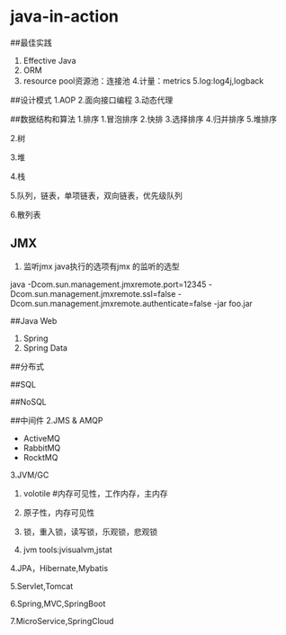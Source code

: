 # java-in-action
##最佳实践
  1. Effective Java
  2. ORM
  3. resource pool资源池：连接池
  4.计量：metrics
  5.log:log4j,logback
  
  
  
  
##设计模式
  1.AOP
  2.面向接口编程
  3.动态代理
  
##数据结构和算法
  1.排序
    1.冒泡排序
    2.快排
    3.选择排序
    4.归并排序
    5.堆排序
    
  2.树
  
  3.堆
  
  4.栈
  
  5.队列，链表，单项链表，双向链表，优先级队列
  
  6.散列表

## JMX
1. 监听jmx
java执行的选项有jmx 的监听的选型


java -Dcom.sun.management.jmxremote.port=12345 -Dcom.sun.management.jmxremote.ssl=false -Dcom.sun.management.jmxremote.authenticate=false -jar foo.jar


##Java Web
  1. Spring
  1. Spring Data
 
 ##分布式
  
 ##SQL
  
 ##NoSQL
 
 ##中间件
2.JMS & AMQP
  - ActiveMQ
  - RabbitMQ
  - RocktMQ
  
3.JVM/GC
  1. volotile
    #内存可见性，工作内存，主内存
  2. 原子性，内存可见性
  
  3. 锁，重入锁，读写锁，乐观锁，悲观锁
  
  4. jvm tools:jvisualvm,jstat

4.JPA，Hibernate,Mybatis

5.Servlet,Tomcat

6.Spring,MVC,SpringBoot

7.MicroService,SpringCloud


